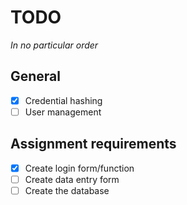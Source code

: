 # TODO

*In no particular order*

## General

- [x] Credential hashing
- [ ] User management

## Assignment requirements

- [x] Create login form/function
- [ ] Create data entry form
- [ ] Create the database
